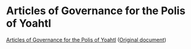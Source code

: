 # Articles of Governance for the Polis of Yoahtl

[Articles of Governance for the Polis of Yoahtl](pathname:///storage/constitution/Articles-of-Governance-for-the-Polis-of-Yoahtl.pdf) ([Original document](https://docs.google.com/document/d/1pe4ttlagsqDlWy09veh0zr6J4I4zrgvEUuiNsJsYH0k/edit))